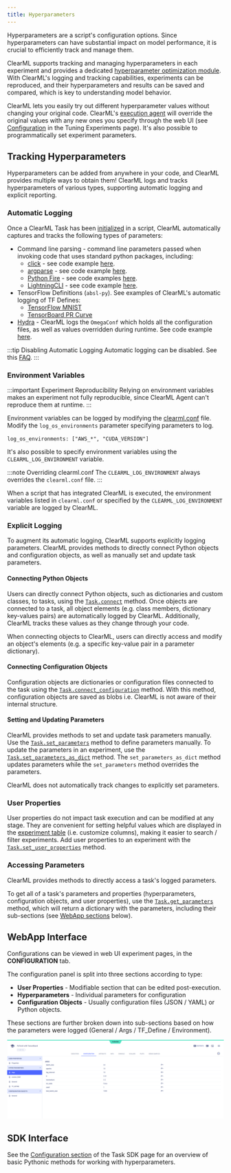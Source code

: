 ```yaml
---
title: Hyperparameters
---
```


Hyperparameters are a script's configuration options. Since hyperparameters can have substantial impact on
model performance, it is crucial to efficiently track and manage them.

ClearML supports tracking and managing hyperparameters in each experiment and provides a dedicated [hyperparameter 
optimization module](hpo.md). With ClearML's logging and tracking capabilities, experiments can be reproduced, and their 
hyperparameters and results can be saved and compared, which is key to understanding model behavior.

ClearML lets you easily try out different hyperparameter values without changing your original code. ClearML's [execution
agent](../clearml_agent.md) will override the original values with any new ones you specify through the web UI (see 
[Configuration](../webapp/webapp_exp_tuning.md#configuration) in the Tuning Experiments page). It's also possible to 
programmatically set experiment parameters.

## Tracking Hyperparameters 
Hyperparameters can be added from anywhere in your code, and ClearML provides multiple ways to obtain them! ClearML logs 
and tracks hyperparameters of various types, supporting automatic logging and explicit reporting. 

### Automatic Logging
Once a ClearML Task has been [initialized](../references/sdk/task.md#taskinit) in a script, ClearML automatically captures and tracks 
the following types of parameters:
* Command line parsing - command line parameters passed when invoking code that uses standard python packages, including:
  * [click](https://click.palletsprojects.com) - see code example [here](https://github.com/allegroai/clearml/blob/master/examples/frameworks/click/click_multi_cmd.py).
  * [argparse](https://docs.python.org/3/library/argparse.html) - see code example [here](../guides/frameworks/pytorch/pytorch_tensorboardx.md).
  * [Python Fire](https://github.com/google/python-fire) - see code examples [here](https://github.com/allegroai/clearml/tree/master/examples/frameworks/fire).
  * [LightningCLI](https://lightning.ai/docs/pytorch/stable/cli/lightning_cli.html#lightning-cli) - see code example [here](https://github.com/allegroai/clearml/blob/master/examples/frameworks/jsonargparse/pytorch_lightning_cli.py).
* TensorFlow Definitions (`absl-py`). See examples of ClearML's automatic logging of TF Defines:
    * [TensorFlow MNIST](../guides/frameworks/tensorflow/tensorflow_mnist.md)
    * [TensorBoard PR Curve](../guides/frameworks/tensorflow/tensorboard_pr_curve.md)
* [Hydra](https://github.com/facebookresearch/hydra) - ClearML logs the `OmegaConf` which holds all the configuration files, 
  as well as values overridden during runtime. See code example [here](https://github.com/allegroai/clearml/blob/master/examples/frameworks/hydra/hydra_example.py).
    
:::tip Disabling Automatic Logging
Automatic logging can be disabled. See this [FAQ](../faq.md#controlling_logging).
:::

### Environment Variables

:::important Experiment Reproducibility
Relying on environment variables makes an experiment not fully reproducible, since ClearML Agent can't reproduce them at 
runtime.
:::

Environment variables can be logged by modifying the [clearml.conf](../configs/clearml_conf.md) file. Modify the `log_os_environments` 
parameter specifying parameters to log.

```editorconfig
log_os_environments: ["AWS_*", "CUDA_VERSION"]
```

It's also possible to specify environment variables using the `CLEARML_LOG_ENVIRONMENT` variable.

:::note Overriding clearml.conf
The `CLEARML_LOG_ENVIRONMENT` always overrides the `clearml.conf` file. 
:::

When a script that has integrated ClearML is executed, the environment variables listed in `clearml.conf` or specified by 
the `CLEARML_LOG_ENVIRONMENT` variable are logged by ClearML.

### Explicit Logging 

To augment its automatic logging, ClearML supports explicitly logging parameters. ClearML provides methods to directly 
connect Python objects and configuration objects, as well as manually set and update task parameters.  

#### Connecting Python Objects 
Users can directly connect Python objects, such as dictionaries and custom classes, to tasks, using the 
[`Task.connect`](../references/sdk/task.md#connect) method. Once objects are connected to a task, all object elements 
(e.g. class members, dictionary key-values pairs) are automatically logged by ClearML. Additionally, ClearML tracks these 
values as they change through your code.

When connecting objects to ClearML, users can directly access and modify an object's elements (e.g. a specific key-value 
pair in a parameter dictionary).

#### Connecting Configuration Objects
Configuration objects are dictionaries or configuration files connected to the task using the 
[`Task.connect_configuration`](../references/sdk/task.md#connect_configuration) method. With this method, configuration 
objects are saved as blobs i.e. ClearML is not aware of their internal structure.

#### Setting and Updating Parameters
ClearML provides methods to set and update task parameters manually. Use the [`Task.set_parameters`](../references/sdk/task.md#set_parameters) 
method to define parameters manually. To update the parameters in an experiment, use the [`Task.set_parameters_as_dict`](../references/sdk/task.md#set_parameters_as_dict) 
method. The `set_parameters_as_dict` method updates parameters while the `set_parameters` method overrides the parameters.

ClearML does not automatically track changes to explicitly set parameters.

### User Properties
User properties do not impact task execution and can be modified at any stage. They are convenient for setting 
helpful values which are displayed in the [experiment table](../webapp/webapp_exp_table.md) (i.e. customize columns), 
making it easier to search / filter experiments. Add user properties to an experiment with the 
[`Task.set_user_properties`](../references/sdk/task.md#set_user_properties) method.

### Accessing Parameters

ClearML provides methods to directly access a task's logged parameters.

To get all of a task's parameters and properties (hyperparameters, configuration objects, and user properties), use the 
[`Task.get_parameters`](../references/sdk/task.md#get_parameters) method, which will return a dictionary with the parameters, 
including their sub-sections (see [WebApp sections](#webapp-interface) below). 

## WebApp Interface

Configurations can be viewed in web UI experiment pages, in the **CONFIGURATION** tab. 

The configuration panel is split into three sections according to type:
- **User Properties** - Modifiable section that can be edited post-execution.
- **Hyperparameters** - Individual parameters for configuration
- **Configuration Objects** - Usually configuration files (JSON / YAML) or Python objects. 
  
These sections are further broken down into sub-sections based on how the parameters were logged (General / Args / TF_Define / Environment).

![Task hyperparameters sections](../img/hyperparameters_sections.png)

## SDK Interface

See the [Configuration section](../clearml_sdk/task_sdk.md#configuration) of the Task SDK page for an overview of basic Pythonic 
methods for working with hyperparameters.